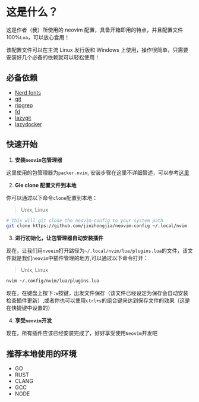 # 这是什么？

这是作者（我）所使用的 neovim 配置，具备开箱即用的特点，并且配置文件 100%`Lua`，可以放心食用！

该配置文件可以在主流 Linux 发行版和 Windows 上使用，操作很简单，只需要安装好几个必备的依赖就可以轻松使用！

## 必备依赖

- [Nerd fonts](https://www.nerdfonts.com/font-downloads)
- [git](https://git-scm.com/downloads)
- [ripgrep](https://github.com/BurntSushi/ripgrep)
- [fd](https://github.com/sharkdp/fd)
- [lazygit](https://github.com/jesseduffield/lazygit)
- [lazydocker](https://github.com/jesseduffield/lazydocker)

## 快速开始

1. **安装`neovim`包管理器**

这里使用的包管理器为`packer.nvim`, 安装步骤在这里不详细赘述，可以参考[这里](https://github.com/wbthomason/packer.nvim#quickstart)

2. **Gie clone 配置文件到本地**

你可以通过以下命令`clone`配置到本地：

> Unix, Linux

```bash
# This will git clone the neovim-config to your system path
git clone https://github.com/jinzhongjia/neovim-config ~/.local/nvim
```

3. **进行初始化，让包管理器自动安装插件**

现在，让我们用`nvoeim`打开路径为`~/.local/nvim/lua/plugins.lua`的文件，该文件就是我们`neovim`中插件管理的地方,可以通过以下命令打开：

> Unix, Linux

```bash
nvim ~/.config/nvim/lua/plugins.lua

```

现在，在键盘上按下`:w`按键，出发文件保存（该文件已经设定为保存会自动安装检查插件更新）,或者你也可以使用`ctrl+s`的组合键来达到保存文件的效果（这是在快捷键中设置的）

4. **享受`neovim`开发**

现在，所有插件应该已经安装完成了，好好享受使用`Neovim`开发吧

## 推荐本地使用的环境

- GO
- RUST
- CLANG
- GCC
- NODE
